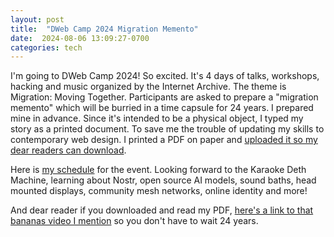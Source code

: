 ```yaml
---
layout: post
title:  "DWeb Camp 2024 Migration Memento"
date:  2024-08-06 13:09:27-0700
categories: tech
---
```

I'm going to DWeb Camp 2024! So excited. It's 4 days of talks, workshops, hacking and music organized by the Internet Archive. The theme is Migration: Moving Together. Participants are asked to prepare a "migration memento" which will be burried in a time capsule for 24 years. I prepared mine in advance. Since it's intended to be a physical object, I typed my story as a printed document. To save me the trouble of updating my skills to contemporary web design. I printed a PDF on paper and [uploaded it so my dear readers can download](migration-memento.pdf).

Here is [my schedule](https://dwebcamp2024.sched.com/lee155) for the event. Looking forward to the Karaoke Deth Machine, learning about Nostr, open source AI models, sound baths, head mounted displays, community mesh networks, online identity and more!

And dear reader if you downloaded and read my PDF, [here's a link to that bananas video I mention](https://vimeo.com/995539891) so you don't have to wait 24 years.
